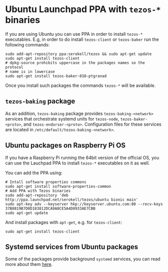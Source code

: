 <!--
   - SPDX-FileCopyrightText: 2021 TQ Tezos <https://tqtezos.com/>
   -
   - SPDX-License-Identifier: LicenseRef-MIT-TQ
   -->
# Ubuntu Launchpad PPA with `tezos-*` binaries

If you are using Ubuntu you can use PPA in order to install `tezos-*` executables.
E.g, in order to do install `tezos-client` or `tezos-baker` run the following commands:
```
sudo add-apt-repository ppa:serokell/tezos && sudo apt-get update
sudo apt-get install tezos-client
# dpkg-source prohibits uppercase in the packages names so the protocol
# name is in lowercase
sudo apt-get install tezos-baker-010-ptgranad
```
Once you install such packages the commands `tezos-*` will be available.

## `tezos-baking` package

As an addition, `tezos-baking` package provides `tezos-baking-<network>` services that orchestrate
systemd units for `tezos-node`, `tezos-baker-<proto>`, and `tezos-endorser-<proto>`.
Configuration files for these services are located in `/etc/default/tezos-baking-<network>`.

<a name="raspberry"></a>
## Ubuntu packages on Raspberry Pi OS

If you have a Raspberry Pi running the 64bit version of the official OS, you can
use the Lauchpad PPA to install `tezos-*` executables on it as well.

You can add the PPA using:
```
# Intall software properties commons
sudo apt-get install software-properties-common
# Add PPA with Tezos binaries
sudo add-apt-repository 'deb http://ppa.launchpad.net/serokell/tezos/ubuntu bionic main'
sudo apt-key adv --keyserver hkp://keyserver.ubuntu.com:80 --recv-keys 37B8819B7D0D183812DCA9A8CE5A4D8933AE7CBB
sudo apt-get update
```

And install packages with `apt-get`, e.g. for `tezos-client`:
```
sudo apt-get install tezos-client
```

## Systemd services from Ubuntu packages

Some of the packages provide background `systemd` services, you can read more about them
[here](../systemd.md#ubuntu-and-fedora).
